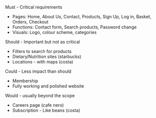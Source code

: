 Must - Critical requirements
- Pages: Home, About Us, Contact, Products, Sign Up, Log in, Basket, Orders, Checkout
- Functions: Contact form, Search products, Password change
- Visuals: Logo, colour scheme, categories 


Should - Important but not as critical
- Filters to search for products
- Dietary/Nutrition sites (starbucks)
- Locations - with maps (costa)


Could - Less impact than should
- Membership 
- Fully working and polished website


Would - usually beyond the scope
- Careers page (cafe nero)
- Subscription - Like beans (costa)
